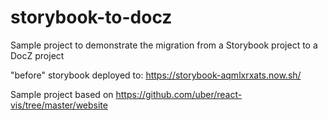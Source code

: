 # storybook-to-docz

Sample project to demonstrate the migration from a Storybook project to a DocZ project

"before" storybook deployed to: https://storybook-aqmlxrxats.now.sh/

Sample project based on https://github.com/uber/react-vis/tree/master/website
